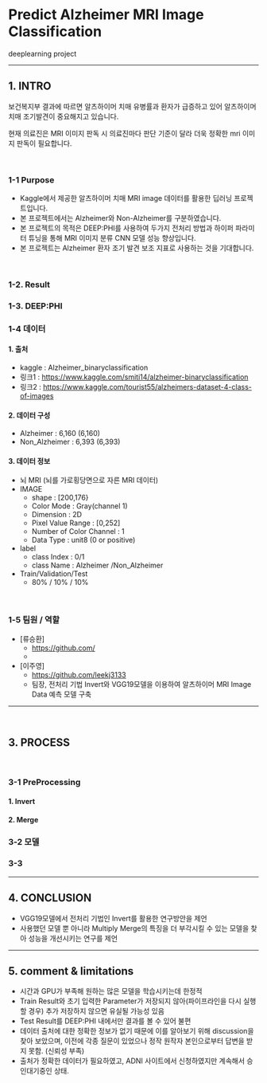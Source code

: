 # Predict Alzheimer MRI Image Classification 

deeplearning project

***
## 1. INTRO

보건복지부 결과에 따르면 알츠하이머 치매 유병률과 환자가 급증하고 있어 알츠하이머 치매 조기발견이 중요해지고 있습니다.

현재 의료진은 MRI 이미지 판독 시 의료진마다 판단 기준이 달라 더욱 정확한 mri 이미지 판독이 필요합니다.

</br>

### 1-1 Purpose
- Kaggle에서 제공한 알츠하이머 치매 MRI image 데이터를 활용한 딥러닝 프로젝트입니다.
- 본 프로젝트에서는 Alzheimer와 Non-Alzheimer를 구분하였습니다.
- 본 프로젝트의 목적은 DEEP:PHI를 사용하여 두가지 전처리 방법과 하이퍼 파라미터 튜닝을 통해 MRI 이미지 분류 CNN 모델 성능 향상입니다. 
- 본 프로젝트는 Alzheimer 환자 조기 발견 보조 지표로 사용하는 것을 기대합니다.


</br>

### 1-2. Result

### 1-3. DEEP:PHI


### 1-4 데이터

#### 1. 출처
  - kaggle : Alzheimer_binaryclassification
  - 링크1 : https://www.kaggle.com/smiti14/alzheimer-binaryclassification
  - 링크2 : https://www.kaggle.com/tourist55/alzheimers-dataset-4-class-of-images
  
#### 2. 데이터 구성
- Alzheimer : 6,160 (6,160)
- Non_Alzheimer : 6,393 (6,393)

#### 3. 데이터 정보

- 뇌 MRI (뇌를 가로횡당면으로 자른 MRI 데이터)
- IMAGE
  - shape	: [200,176}
  - Color Mode	: Gray(channel 1)
  - Dimension	: 2D
  - Pixel Value Range	: [0,252]
  - Number of Color Channel	: 1
  - Data Type	: unit8 (0 or positive)
- label
  - class Index  : 0/1
  - class Name : Alzheimer /Non_Alzheimer 
- Train/Validation/Test
  - 80% / 10% / 10%

<br/>

### 1-5 팀원 / 역할

- [류승환]
  -  https://github.com/
  -
- [이주영]
  - https://github.com/leekj3133
  - 팀장, 전처리 기법 Invert와 VGG19모델을 이용하여 알츠하이머 MRI Image Data 예측 모델 구축


*****

<br/>




## 3. PROCESS

<br/>

### 3-1 PreProcessing

#### 1. Invert

#### 2. Merge

### 3-2 모델 

### 3-3
****************************
## 4. CONCLUSION
- VGG19모델에서 전처리 기법인 Invert를 활용한 연구방안을 제언
- 사용했던 모델 뿐 아니라 Multiply Merge의 특징을 더 부각시킬 수 있는 모델을 찾아 성능을 개선시키는 연구를 제언
*********

## 5. comment & limitations
- 시간과 GPU가 부족해 원하는 많은 모델을 학습시키는데 한정적
- Train Result와 초기 입력한 Parameter가 저장되지 않아(파이프라인을 다시 실행할 경우) 추가 저장하지 않으면 유실될 가능성 있음
- Test Result를 DEEP:PHI 내에서만 결과를 볼 수 있어 불편
- 데이터 출처에 대한 정확한 정보가 없기 때문에 이를 알아보기 위해 discussion을 찾아 보았으며, 이전에 각종 질문이 있었으나 정작 원작자 본인으로부터 답변을 받지 못함. (신뢰성 부족)
- 출처가 정확한 데이터가 필요하였고, ADNI 사이트에서 신청하였지만 계속해서 승인대기중인 상태. 

